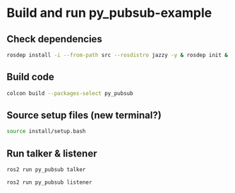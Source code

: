 # Build and run py_pubsub-example

## Check dependencies
```bash
rosdep install -i --from-path src --rosdistro jazzy -y & rosdep init & rosdep update
```

## Build code
```bash
colcon build --packages-select py_pubsub
```


## Source setup files (new terminal?)
```bash
source install/setup.bash
```

## Run talker & listener
```bash
ros2 run py_pubsub talker
```
```bash
ros2 run py_pubsub listener
```
